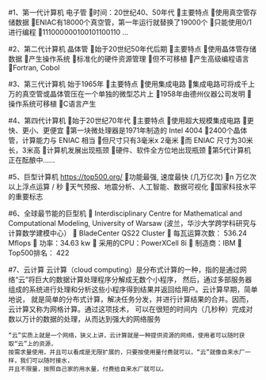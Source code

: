 #1、第一代计算机  电子管
    时间：20世纪40、50年代
    主要特点
        使用真空管存储数据
        ENIAC有18000个真空管，第一年运行就替换了19000个
    只能使用0/1进行编程
    111000000100101100110 …

#2、第二代计算机  晶体管
    始于20世纪50年代后期
    主要特点
        使用晶体管存储数据
    产生操作系统
    标准化的硬件资源管理
    但不可移植
    产生高级编程语言
    Fortran, Cobol

#3、第三代计算机
    始于1965年
    主要特点
    使用集成电路
    集成电路可将成千上万的真空管或晶体管压在一个单独的微型芯片上
    1958年由德州仪器公司发明
    操作系统可移植
    C语言产生

#4、第四代计算机
    始于20世纪70年代
    主要特点
    使用超大规模集成电路
    更快、更小、更便宜
    第一块微处理器是1971年制造的 Intel 4004
    2400个晶体管，计算能力与 ENIAC 相当
    但尺寸只有3毫米x 2毫米
    而 ENIAC 尺寸为30米长，3米高
    计算机发展出现瓶颈
    硬件、软件全方位地出现瓶颈
    第5代计算机正在酝酿中……

#5、巨型计算机  https://top500.org/
    功能最强, 速度最快 (几万亿次)
    n 万亿次以上浮点运算 / 秒
    天气预报、地震分析、人工智能、数据可视化
    国家科技水平的重要标志

#6、全球最节能的巨型机
     Interdisciplinary Centre for Mathematical and
    Computational Modeling, University of Warsaw
    (波兰，华沙大学跨学科研究与计算数学建模中心）
     BladeCenter QS22 Cluster
     每瓦运算次数： 536.24 Mflops
     功率：34.63 kw
     采用的CPU：PowerXCell 8i
     制造商：IBM
     Top500排名： 422


#7、云计算
    云计算（cloud computing）是分布式计算的一种，指的是通过网络“云”将巨大的数据计算处理程序分解成无数个小程序，
    然后，通过多部服务器组成的系统进行处理和分析这些小程序得到结果并返回给用户。云计算早期，简单地说，
    就是简单的分布式计算，解决任务分发，并进行计算结果的合并。因而，云计算又称为网格计算。通过这项技术，
    可以在很短的时间内（几秒种）完成对数以万计的数据的处理，从而达到强大的网络服务

    “云”实质上就是一个网络，狭义上讲，云计算就是一种提供资源的网络，使用者可以随时获取“云”上的资源，
    按需求量使用，并且可以看成是无限扩展的，只要按使用量付费就可以，“云”就像自来水厂一样，我们可以随时接水，
    并且不限量，按照自己家的用水量，付费给自来水厂就可以。